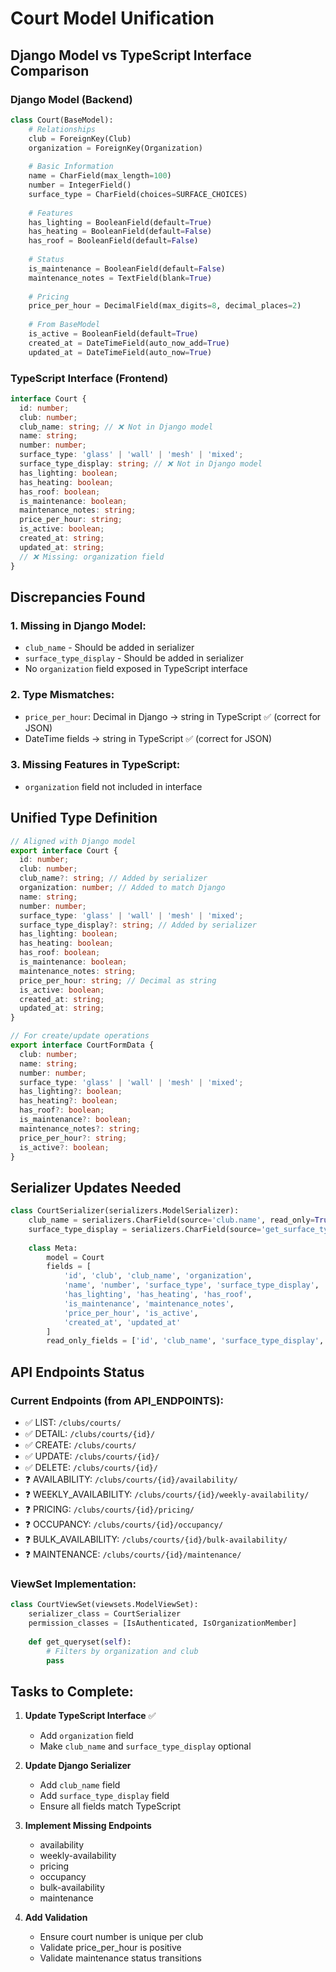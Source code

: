 # Court Model Unification

## Django Model vs TypeScript Interface Comparison

### Django Model (Backend)
```python
class Court(BaseModel):
    # Relationships
    club = ForeignKey(Club)
    organization = ForeignKey(Organization)
    
    # Basic Information
    name = CharField(max_length=100)
    number = IntegerField()
    surface_type = CharField(choices=SURFACE_CHOICES)
    
    # Features
    has_lighting = BooleanField(default=True)
    has_heating = BooleanField(default=False)
    has_roof = BooleanField(default=False)
    
    # Status
    is_maintenance = BooleanField(default=False)
    maintenance_notes = TextField(blank=True)
    
    # Pricing
    price_per_hour = DecimalField(max_digits=8, decimal_places=2)
    
    # From BaseModel
    is_active = BooleanField(default=True)
    created_at = DateTimeField(auto_now_add=True)
    updated_at = DateTimeField(auto_now=True)
```

### TypeScript Interface (Frontend)
```typescript
interface Court {
  id: number;
  club: number;
  club_name: string; // ❌ Not in Django model
  name: string;
  number: number;
  surface_type: 'glass' | 'wall' | 'mesh' | 'mixed';
  surface_type_display: string; // ❌ Not in Django model
  has_lighting: boolean;
  has_heating: boolean;
  has_roof: boolean;
  is_maintenance: boolean;
  maintenance_notes: string;
  price_per_hour: string;
  is_active: boolean;
  created_at: string;
  updated_at: string;
  // ❌ Missing: organization field
}
```

## Discrepancies Found

### 1. Missing in Django Model:
- `club_name` - Should be added in serializer
- `surface_type_display` - Should be added in serializer
- No `organization` field exposed in TypeScript interface

### 2. Type Mismatches:
- `price_per_hour`: Decimal in Django → string in TypeScript ✅ (correct for JSON)
- DateTime fields → string in TypeScript ✅ (correct for JSON)

### 3. Missing Features in TypeScript:
- `organization` field not included in interface

## Unified Type Definition

```typescript
// Aligned with Django model
export interface Court {
  id: number;
  club: number;
  club_name?: string; // Added by serializer
  organization: number; // Added to match Django
  name: string;
  number: number;
  surface_type: 'glass' | 'wall' | 'mesh' | 'mixed';
  surface_type_display?: string; // Added by serializer
  has_lighting: boolean;
  has_heating: boolean;
  has_roof: boolean;
  is_maintenance: boolean;
  maintenance_notes: string;
  price_per_hour: string; // Decimal as string
  is_active: boolean;
  created_at: string;
  updated_at: string;
}

// For create/update operations
export interface CourtFormData {
  club: number;
  name: string;
  number: number;
  surface_type: 'glass' | 'wall' | 'mesh' | 'mixed';
  has_lighting?: boolean;
  has_heating?: boolean;
  has_roof?: boolean;
  is_maintenance?: boolean;
  maintenance_notes?: string;
  price_per_hour?: string;
  is_active?: boolean;
}
```

## Serializer Updates Needed

```python
class CourtSerializer(serializers.ModelSerializer):
    club_name = serializers.CharField(source='club.name', read_only=True)
    surface_type_display = serializers.CharField(source='get_surface_type_display', read_only=True)
    
    class Meta:
        model = Court
        fields = [
            'id', 'club', 'club_name', 'organization',
            'name', 'number', 'surface_type', 'surface_type_display',
            'has_lighting', 'has_heating', 'has_roof',
            'is_maintenance', 'maintenance_notes',
            'price_per_hour', 'is_active',
            'created_at', 'updated_at'
        ]
        read_only_fields = ['id', 'club_name', 'surface_type_display', 'created_at', 'updated_at']
```

## API Endpoints Status

### Current Endpoints (from API_ENDPOINTS):
- ✅ LIST: `/clubs/courts/`
- ✅ DETAIL: `/clubs/courts/{id}/`
- ✅ CREATE: `/clubs/courts/`
- ✅ UPDATE: `/clubs/courts/{id}/`
- ✅ DELETE: `/clubs/courts/{id}/`
- ❓ AVAILABILITY: `/clubs/courts/{id}/availability/`
- ❓ WEEKLY_AVAILABILITY: `/clubs/courts/{id}/weekly-availability/`
- ❓ PRICING: `/clubs/courts/{id}/pricing/`
- ❓ OCCUPANCY: `/clubs/courts/{id}/occupancy/`
- ❓ BULK_AVAILABILITY: `/clubs/courts/{id}/bulk-availability/`
- ❓ MAINTENANCE: `/clubs/courts/{id}/maintenance/`

### ViewSet Implementation:
```python
class CourtViewSet(viewsets.ModelViewSet):
    serializer_class = CourtSerializer
    permission_classes = [IsAuthenticated, IsOrganizationMember]
    
    def get_queryset(self):
        # Filters by organization and club
        pass
```

## Tasks to Complete:

1. **Update TypeScript Interface** ✅
   - Add `organization` field
   - Make `club_name` and `surface_type_display` optional

2. **Update Django Serializer**
   - Add `club_name` field
   - Add `surface_type_display` field
   - Ensure all fields match TypeScript

3. **Implement Missing Endpoints**
   - availability
   - weekly-availability
   - pricing
   - occupancy
   - bulk-availability
   - maintenance

4. **Add Validation**
   - Ensure court number is unique per club
   - Validate price_per_hour is positive
   - Validate maintenance status transitions